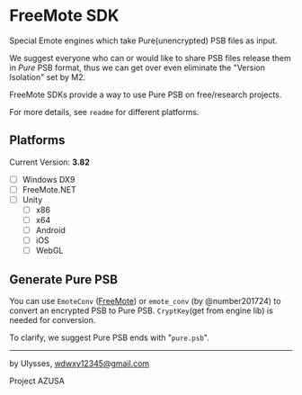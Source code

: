 # FreeMote SDK

Special Emote engines which take Pure(unencrypted) PSB files as input.

We suggest everyone who can or would like to share PSB files release them in *Pure* PSB format, thus we can get over even eliminate the "Version Isolation" set by M2.

FreeMote SDKs provide a way to use Pure PSB on free/research projects.

For more details, see `readme` for different platforms.

## Platforms

Current Version: **3.82**

- [ ] Windows DX9
- [ ] FreeMote.NET
- [ ] Unity
	- [ ] x86
	- [ ] x64
	- [ ] Android
	- [ ] iOS
	- [ ] WebGL
	
## Generate Pure PSB

You can use `EmoteConv` ([FreeMote](https://github.com/Project-AZUSA/FreeMote#emoteconv-freemotetoolsemotepsbconverter)) or `emote_conv` (by @number201724) to convert an encrypted PSB to Pure PSB. `CryptKey`(get from engine lib) is needed for conversion.

To clarify, we suggest Pure PSB ends with "`pure.psb`".

---

by Ulysses, wdwxy12345@gmail.com

Project AZUSA